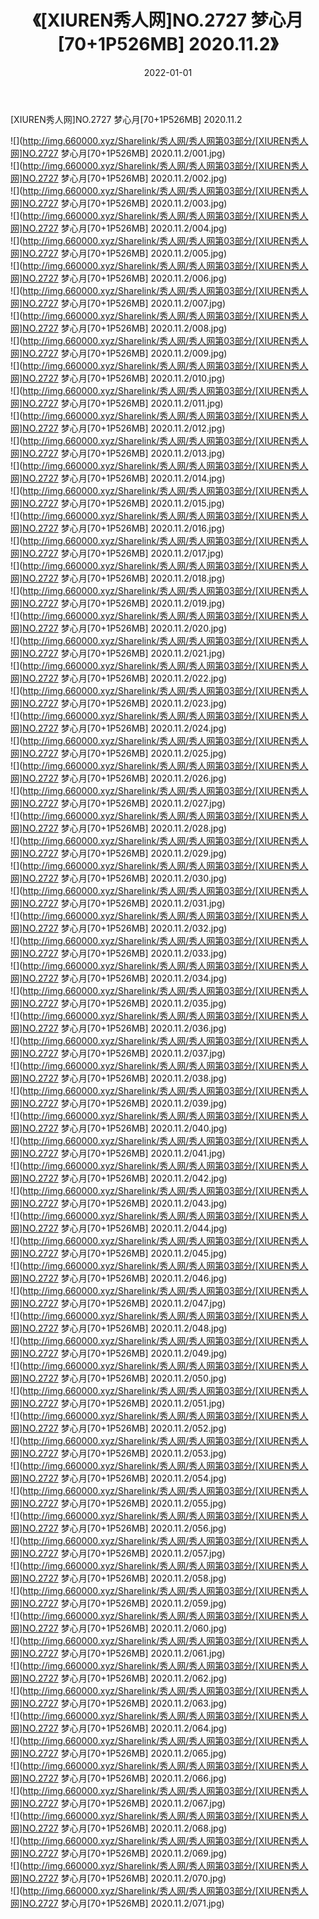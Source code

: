 ﻿---
layout: post
title:  《[XIUREN秀人网]NO.2727 梦心月[70+1P526MB] 2020.11.2》
date:   2022-01-01
img: http://img.660000.xyz/Sharelink/秀人网/秀人网第03部分/[XIUREN秀人网]NO.2727 梦心月[70+1P526MB] 2020.11.2/000.jpg
categories: [美女, 清纯, 唯美]
---

[XIUREN秀人网]NO.2727 梦心月[70+1P526MB] 2020.11.2

 ![](http://img.660000.xyz/Sharelink/秀人网/秀人网第03部分/[XIUREN秀人网]NO.2727 梦心月[70+1P526MB] 2020.11.2/001.jpg) <br>![](http://img.660000.xyz/Sharelink/秀人网/秀人网第03部分/[XIUREN秀人网]NO.2727 梦心月[70+1P526MB] 2020.11.2/002.jpg) <br>![](http://img.660000.xyz/Sharelink/秀人网/秀人网第03部分/[XIUREN秀人网]NO.2727 梦心月[70+1P526MB] 2020.11.2/003.jpg) <br>![](http://img.660000.xyz/Sharelink/秀人网/秀人网第03部分/[XIUREN秀人网]NO.2727 梦心月[70+1P526MB] 2020.11.2/004.jpg) <br>![](http://img.660000.xyz/Sharelink/秀人网/秀人网第03部分/[XIUREN秀人网]NO.2727 梦心月[70+1P526MB] 2020.11.2/005.jpg) <br>![](http://img.660000.xyz/Sharelink/秀人网/秀人网第03部分/[XIUREN秀人网]NO.2727 梦心月[70+1P526MB] 2020.11.2/006.jpg) <br>![](http://img.660000.xyz/Sharelink/秀人网/秀人网第03部分/[XIUREN秀人网]NO.2727 梦心月[70+1P526MB] 2020.11.2/007.jpg) <br>![](http://img.660000.xyz/Sharelink/秀人网/秀人网第03部分/[XIUREN秀人网]NO.2727 梦心月[70+1P526MB] 2020.11.2/008.jpg) <br>![](http://img.660000.xyz/Sharelink/秀人网/秀人网第03部分/[XIUREN秀人网]NO.2727 梦心月[70+1P526MB] 2020.11.2/009.jpg) <br>![](http://img.660000.xyz/Sharelink/秀人网/秀人网第03部分/[XIUREN秀人网]NO.2727 梦心月[70+1P526MB] 2020.11.2/010.jpg) <br>![](http://img.660000.xyz/Sharelink/秀人网/秀人网第03部分/[XIUREN秀人网]NO.2727 梦心月[70+1P526MB] 2020.11.2/011.jpg) <br>![](http://img.660000.xyz/Sharelink/秀人网/秀人网第03部分/[XIUREN秀人网]NO.2727 梦心月[70+1P526MB] 2020.11.2/012.jpg) <br>![](http://img.660000.xyz/Sharelink/秀人网/秀人网第03部分/[XIUREN秀人网]NO.2727 梦心月[70+1P526MB] 2020.11.2/013.jpg) <br>![](http://img.660000.xyz/Sharelink/秀人网/秀人网第03部分/[XIUREN秀人网]NO.2727 梦心月[70+1P526MB] 2020.11.2/014.jpg) <br>![](http://img.660000.xyz/Sharelink/秀人网/秀人网第03部分/[XIUREN秀人网]NO.2727 梦心月[70+1P526MB] 2020.11.2/015.jpg) <br>![](http://img.660000.xyz/Sharelink/秀人网/秀人网第03部分/[XIUREN秀人网]NO.2727 梦心月[70+1P526MB] 2020.11.2/016.jpg) <br>![](http://img.660000.xyz/Sharelink/秀人网/秀人网第03部分/[XIUREN秀人网]NO.2727 梦心月[70+1P526MB] 2020.11.2/017.jpg) <br>![](http://img.660000.xyz/Sharelink/秀人网/秀人网第03部分/[XIUREN秀人网]NO.2727 梦心月[70+1P526MB] 2020.11.2/018.jpg) <br>![](http://img.660000.xyz/Sharelink/秀人网/秀人网第03部分/[XIUREN秀人网]NO.2727 梦心月[70+1P526MB] 2020.11.2/019.jpg) <br>![](http://img.660000.xyz/Sharelink/秀人网/秀人网第03部分/[XIUREN秀人网]NO.2727 梦心月[70+1P526MB] 2020.11.2/020.jpg) <br>![](http://img.660000.xyz/Sharelink/秀人网/秀人网第03部分/[XIUREN秀人网]NO.2727 梦心月[70+1P526MB] 2020.11.2/021.jpg) <br>![](http://img.660000.xyz/Sharelink/秀人网/秀人网第03部分/[XIUREN秀人网]NO.2727 梦心月[70+1P526MB] 2020.11.2/022.jpg) <br>![](http://img.660000.xyz/Sharelink/秀人网/秀人网第03部分/[XIUREN秀人网]NO.2727 梦心月[70+1P526MB] 2020.11.2/023.jpg) <br>![](http://img.660000.xyz/Sharelink/秀人网/秀人网第03部分/[XIUREN秀人网]NO.2727 梦心月[70+1P526MB] 2020.11.2/024.jpg) <br>![](http://img.660000.xyz/Sharelink/秀人网/秀人网第03部分/[XIUREN秀人网]NO.2727 梦心月[70+1P526MB] 2020.11.2/025.jpg) <br>![](http://img.660000.xyz/Sharelink/秀人网/秀人网第03部分/[XIUREN秀人网]NO.2727 梦心月[70+1P526MB] 2020.11.2/026.jpg) <br>![](http://img.660000.xyz/Sharelink/秀人网/秀人网第03部分/[XIUREN秀人网]NO.2727 梦心月[70+1P526MB] 2020.11.2/027.jpg) <br>![](http://img.660000.xyz/Sharelink/秀人网/秀人网第03部分/[XIUREN秀人网]NO.2727 梦心月[70+1P526MB] 2020.11.2/028.jpg) <br>![](http://img.660000.xyz/Sharelink/秀人网/秀人网第03部分/[XIUREN秀人网]NO.2727 梦心月[70+1P526MB] 2020.11.2/029.jpg) <br>![](http://img.660000.xyz/Sharelink/秀人网/秀人网第03部分/[XIUREN秀人网]NO.2727 梦心月[70+1P526MB] 2020.11.2/030.jpg) <br>![](http://img.660000.xyz/Sharelink/秀人网/秀人网第03部分/[XIUREN秀人网]NO.2727 梦心月[70+1P526MB] 2020.11.2/031.jpg) <br>![](http://img.660000.xyz/Sharelink/秀人网/秀人网第03部分/[XIUREN秀人网]NO.2727 梦心月[70+1P526MB] 2020.11.2/032.jpg) <br>![](http://img.660000.xyz/Sharelink/秀人网/秀人网第03部分/[XIUREN秀人网]NO.2727 梦心月[70+1P526MB] 2020.11.2/033.jpg) <br>![](http://img.660000.xyz/Sharelink/秀人网/秀人网第03部分/[XIUREN秀人网]NO.2727 梦心月[70+1P526MB] 2020.11.2/034.jpg) <br>![](http://img.660000.xyz/Sharelink/秀人网/秀人网第03部分/[XIUREN秀人网]NO.2727 梦心月[70+1P526MB] 2020.11.2/035.jpg) <br>![](http://img.660000.xyz/Sharelink/秀人网/秀人网第03部分/[XIUREN秀人网]NO.2727 梦心月[70+1P526MB] 2020.11.2/036.jpg) <br>![](http://img.660000.xyz/Sharelink/秀人网/秀人网第03部分/[XIUREN秀人网]NO.2727 梦心月[70+1P526MB] 2020.11.2/037.jpg) <br>![](http://img.660000.xyz/Sharelink/秀人网/秀人网第03部分/[XIUREN秀人网]NO.2727 梦心月[70+1P526MB] 2020.11.2/038.jpg) <br>![](http://img.660000.xyz/Sharelink/秀人网/秀人网第03部分/[XIUREN秀人网]NO.2727 梦心月[70+1P526MB] 2020.11.2/039.jpg) <br>![](http://img.660000.xyz/Sharelink/秀人网/秀人网第03部分/[XIUREN秀人网]NO.2727 梦心月[70+1P526MB] 2020.11.2/040.jpg) <br>![](http://img.660000.xyz/Sharelink/秀人网/秀人网第03部分/[XIUREN秀人网]NO.2727 梦心月[70+1P526MB] 2020.11.2/041.jpg) <br>![](http://img.660000.xyz/Sharelink/秀人网/秀人网第03部分/[XIUREN秀人网]NO.2727 梦心月[70+1P526MB] 2020.11.2/042.jpg) <br>![](http://img.660000.xyz/Sharelink/秀人网/秀人网第03部分/[XIUREN秀人网]NO.2727 梦心月[70+1P526MB] 2020.11.2/043.jpg) <br>![](http://img.660000.xyz/Sharelink/秀人网/秀人网第03部分/[XIUREN秀人网]NO.2727 梦心月[70+1P526MB] 2020.11.2/044.jpg) <br>![](http://img.660000.xyz/Sharelink/秀人网/秀人网第03部分/[XIUREN秀人网]NO.2727 梦心月[70+1P526MB] 2020.11.2/045.jpg) <br>![](http://img.660000.xyz/Sharelink/秀人网/秀人网第03部分/[XIUREN秀人网]NO.2727 梦心月[70+1P526MB] 2020.11.2/046.jpg) <br>![](http://img.660000.xyz/Sharelink/秀人网/秀人网第03部分/[XIUREN秀人网]NO.2727 梦心月[70+1P526MB] 2020.11.2/047.jpg) <br>![](http://img.660000.xyz/Sharelink/秀人网/秀人网第03部分/[XIUREN秀人网]NO.2727 梦心月[70+1P526MB] 2020.11.2/048.jpg) <br>![](http://img.660000.xyz/Sharelink/秀人网/秀人网第03部分/[XIUREN秀人网]NO.2727 梦心月[70+1P526MB] 2020.11.2/049.jpg) <br>![](http://img.660000.xyz/Sharelink/秀人网/秀人网第03部分/[XIUREN秀人网]NO.2727 梦心月[70+1P526MB] 2020.11.2/050.jpg) <br>![](http://img.660000.xyz/Sharelink/秀人网/秀人网第03部分/[XIUREN秀人网]NO.2727 梦心月[70+1P526MB] 2020.11.2/051.jpg) <br>![](http://img.660000.xyz/Sharelink/秀人网/秀人网第03部分/[XIUREN秀人网]NO.2727 梦心月[70+1P526MB] 2020.11.2/052.jpg) <br>![](http://img.660000.xyz/Sharelink/秀人网/秀人网第03部分/[XIUREN秀人网]NO.2727 梦心月[70+1P526MB] 2020.11.2/053.jpg) <br>![](http://img.660000.xyz/Sharelink/秀人网/秀人网第03部分/[XIUREN秀人网]NO.2727 梦心月[70+1P526MB] 2020.11.2/054.jpg) <br>![](http://img.660000.xyz/Sharelink/秀人网/秀人网第03部分/[XIUREN秀人网]NO.2727 梦心月[70+1P526MB] 2020.11.2/055.jpg) <br>![](http://img.660000.xyz/Sharelink/秀人网/秀人网第03部分/[XIUREN秀人网]NO.2727 梦心月[70+1P526MB] 2020.11.2/056.jpg) <br>![](http://img.660000.xyz/Sharelink/秀人网/秀人网第03部分/[XIUREN秀人网]NO.2727 梦心月[70+1P526MB] 2020.11.2/057.jpg) <br>![](http://img.660000.xyz/Sharelink/秀人网/秀人网第03部分/[XIUREN秀人网]NO.2727 梦心月[70+1P526MB] 2020.11.2/058.jpg) <br>![](http://img.660000.xyz/Sharelink/秀人网/秀人网第03部分/[XIUREN秀人网]NO.2727 梦心月[70+1P526MB] 2020.11.2/059.jpg) <br>![](http://img.660000.xyz/Sharelink/秀人网/秀人网第03部分/[XIUREN秀人网]NO.2727 梦心月[70+1P526MB] 2020.11.2/060.jpg) <br>![](http://img.660000.xyz/Sharelink/秀人网/秀人网第03部分/[XIUREN秀人网]NO.2727 梦心月[70+1P526MB] 2020.11.2/061.jpg) <br>![](http://img.660000.xyz/Sharelink/秀人网/秀人网第03部分/[XIUREN秀人网]NO.2727 梦心月[70+1P526MB] 2020.11.2/062.jpg) <br>![](http://img.660000.xyz/Sharelink/秀人网/秀人网第03部分/[XIUREN秀人网]NO.2727 梦心月[70+1P526MB] 2020.11.2/063.jpg) <br>![](http://img.660000.xyz/Sharelink/秀人网/秀人网第03部分/[XIUREN秀人网]NO.2727 梦心月[70+1P526MB] 2020.11.2/064.jpg) <br>![](http://img.660000.xyz/Sharelink/秀人网/秀人网第03部分/[XIUREN秀人网]NO.2727 梦心月[70+1P526MB] 2020.11.2/065.jpg) <br>![](http://img.660000.xyz/Sharelink/秀人网/秀人网第03部分/[XIUREN秀人网]NO.2727 梦心月[70+1P526MB] 2020.11.2/066.jpg) <br>![](http://img.660000.xyz/Sharelink/秀人网/秀人网第03部分/[XIUREN秀人网]NO.2727 梦心月[70+1P526MB] 2020.11.2/067.jpg) <br>![](http://img.660000.xyz/Sharelink/秀人网/秀人网第03部分/[XIUREN秀人网]NO.2727 梦心月[70+1P526MB] 2020.11.2/068.jpg) <br>![](http://img.660000.xyz/Sharelink/秀人网/秀人网第03部分/[XIUREN秀人网]NO.2727 梦心月[70+1P526MB] 2020.11.2/069.jpg) <br>![](http://img.660000.xyz/Sharelink/秀人网/秀人网第03部分/[XIUREN秀人网]NO.2727 梦心月[70+1P526MB] 2020.11.2/070.jpg) <br>![](http://img.660000.xyz/Sharelink/秀人网/秀人网第03部分/[XIUREN秀人网]NO.2727 梦心月[70+1P526MB] 2020.11.2/071.jpg) <br>